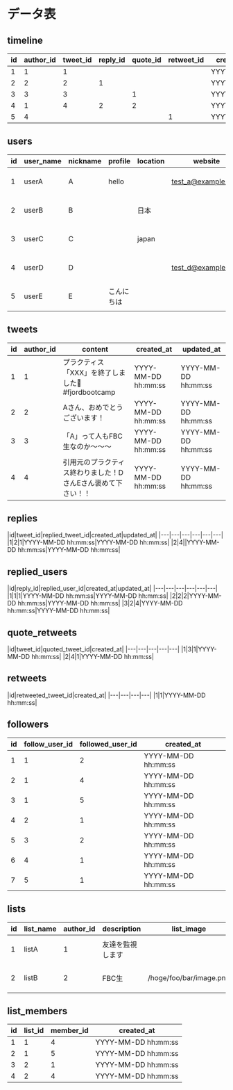 # データ表
## timeline

|id|author_id|tweet_id|reply_id|quote_id|retweet_id|created_at|updated_at|
|---|---|---|---|---|---|---|---|
|1|1|1||||YYYY/MM/DD|YYYY/MM/DD|
|2|2|2|1|||YYYY/MM/DD|YYYY/MM/DD|
|3|3|3||1||YYYY/MM/DD|YYYY/MM/DD|
|4|1|4|2|2||YYYY/MM/DD|YYYY/MM/DD|
|5|4||||1|YYYY/MM/DD|YYYY/MM/DD|

## users

|id|user_name|nickname|profile|location|website|birthday|profile_image|header_image|created_at|updated_at|deleted_at|
|---|---|---|---|---|---|---|---|---|---|---|---|
|1|userA|A|hello||test_a@example.com|YYYY/MM/DD|/hoge/foo/image.png||YYYY-MM-DD hh:mm:ss|YYYY-MM-DD hh:mm:ss|YYYY-MM-DD hh:mm:ss|
|2|userB|B||日本||YYYY/MM/DD||/hoge/bar/image.png|YYYY-MM-DD hh:mm:ss|YYYY-MM-DD hh:mm:ss|YYYY-MM-DD hh:mm:ss|
|3|userC|C||japan|||||YYYY-MM-DD hh:mm:ss|YYYY-MM-DD hh:mm:ss|YYYY-MM-DD hh:mm:ss|
|4|userD|D|||test_d@example.com||||YYYY-MM-DD hh:mm:ss|YYYY-MM-DD hh:mm:ss|YYYY-MM-DD hh:mm:ss|
|5|userE|E|こんにちは||||||YYYY-MM-DD hh:mm:ss|YYYY-MM-DD hh:mm:ss|YYYY-MM-DD hh:mm:ss|

## tweets

|id|author_id|content|created_at|updated_at|
|---|---|---|---|---|
|1|1|プラクティス「XXX」を終了しました🎉 #fjordbootcamp|YYYY-MM-DD hh:mm:ss|YYYY-MM-DD hh:mm:ss|
|2|2|Aさん、おめでとうございます！|YYYY-MM-DD hh:mm:ss|YYYY-MM-DD hh:mm:ss|
|3|3|「A」って人もFBC生なのか～～～|YYYY-MM-DD hh:mm:ss|YYYY-MM-DD hh:mm:ss|
|4|4|引用元のプラクティス終わりました！DさんEさん褒めて下さい！！|YYYY-MM-DD hh:mm:ss|YYYY-MM-DD hh:mm:ss|

## replies

|id|tweet_id|replied_tweet_id|created_at|updated_at|
|---|---|---|---|---|---|
|1|2|1|YYYY-MM-DD hh:mm:ss|YYYY-MM-DD hh:mm:ss|
|2|4||YYYY-MM-DD hh:mm:ss|YYYY-MM-DD hh:mm:ss|

## replied_users

|id|reply_id|replied_user_id|created_at|updated_at|
|---|---|---|---|---|---|
|1|1|1|YYYY-MM-DD hh:mm:ss|YYYY-MM-DD hh:mm:ss|
|2|2|2|YYYY-MM-DD hh:mm:ss|YYYY-MM-DD hh:mm:ss|
|3|2|4|YYYY-MM-DD hh:mm:ss|YYYY-MM-DD hh:mm:ss|

## quote_retweets

|id|tweet_id|quoted_tweet_id|created_at|
|---|---|---|---|---|
|1|3|1|YYYY-MM-DD hh:mm:ss|
|2|4|1|YYYY-MM-DD hh:mm:ss|

## retweets

|id|retweeted_tweet_id|created_at|
|---|---|---|---|
|1|1|YYYY-MM-DD hh:mm:ss|

## followers

|id|follow_user_id|followed_user_id|created_at|
|---|---|---|---|
|1|1|2|YYYY-MM-DD hh:mm:ss|
|2|1|4|YYYY-MM-DD hh:mm:ss|
|3|1|5|YYYY-MM-DD hh:mm:ss|
|4|2|1|YYYY-MM-DD hh:mm:ss|
|5|3|2|YYYY-MM-DD hh:mm:ss|
|6|4|1|YYYY-MM-DD hh:mm:ss|
|7|5|1|YYYY-MM-DD hh:mm:ss|

## lists

|id|list_name|author_id|description|list_image|is_private|created_at|updated_at|
|---|---|---|---|---|---|---|---|
|1|listA|1|友達を監視します||1|YYYY-MM-DD hh:mm:ss|YYYY-MM-DD hh:mm:ss|
|2|listB|2|FBC生|/hoge/foo/bar/image.png|0|YYYY-MM-DD hh:mm:ss|YYYY-MM-DD hh:mm:ss|

## list_members

|id|list_id|member_id|created_at|
|---|---|---|---|
|1|1|4|YYYY-MM-DD hh:mm:ss|
|2|1|5|YYYY-MM-DD hh:mm:ss|
|3|2|1|YYYY-MM-DD hh:mm:ss|
|4|2|4|YYYY-MM-DD hh:mm:ss|
